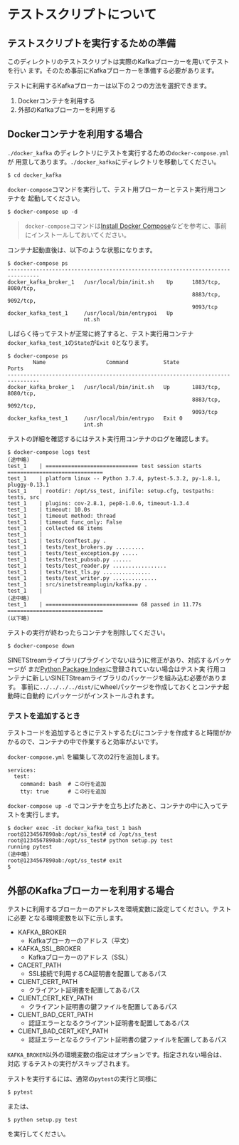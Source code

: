 <!--
Copyright (C) 2020 National Institute of Informatics

Licensed to the Apache Software Foundation (ASF) under one
or more contributor license agreements.  See the NOTICE file
distributed with this work for additional information
regarding copyright ownership.  The ASF licenses this file
to you under the Apache License, Version 2.0 (the
"License"); you may not use this file except in compliance
with the License.  You may obtain a copy of the License at

  http://www.apache.org/licenses/LICENSE-2.0

Unless required by applicable law or agreed to in writing,
software distributed under the License is distributed on an
"AS IS" BASIS, WITHOUT WARRANTIES OR CONDITIONS OF ANY
KIND, either express or implied.  See the License for the
specific language governing permissions and limitations
under the License.
--->

# テストスクリプトについて

## テストスクリプトを実行するための準備

このディレクトリのテストスクリプトは実際のKafkaブローカーを用いてテストを行い
ます。そのため事前にKafkaブローカーを準備する必要があります。

テストに利用するKafkaブローカーは以下の２つの方法を選択できます。

1. Dockerコンテナを利用する
1. 外部のKafkaブローカーを利用する

## Dockerコンテナを利用する場合

`./docker_kafka` のディレクトリにテストを実行するための`docker-compose.yml`が
用意してあります。`./docker_kafka`にディレクトリを移動してください。

```
$ cd docker_kafka
```

`docker-compose`コマンドを実行して、テスト用ブローカーとテスト実行用コンテナを
起動してください。

```
$ docker-compose up -d
```

> `docker-compose`コマンドは[Install Docker Compose](https://docs.docker.com/compose/install/)などを参考に、事前にインストールしておいてください。

コンテナ起動直後は、以下のような状態になります。


```
$ docker-compose ps
--------------------------------------------------------------------------------
docker_kafka_broker_1   /usr/local/bin/init.sh    Up      1883/tcp, 8080/tcp,
                                                          8883/tcp, 9092/tcp,
                                                          9093/tcp
docker_kafka_test_1     /usr/local/bin/entrypoi   Up
                        nt.sh
```

しばらく待ってテストが正常に終了すると、テスト実行用コンテナ
`docker_kafka_test_1`の`State`が`Exit 0`となります。

```
$ docker-compose ps
        Name                   Command           State            Ports
--------------------------------------------------------------------------------
docker_kafka_broker_1   /usr/local/bin/init.sh   Up       1883/tcp, 8080/tcp,
                                                          8883/tcp, 9092/tcp,
                                                          9093/tcp
docker_kafka_test_1     /usr/local/bin/entrypo   Exit 0
                        int.sh
```

テストの詳細を確認するにはテスト実行用コンテナのログを確認します。

```
$ docker-compose logs test
(途中略)
test_1    | ============================= test session starts ==============================
test_1    | platform linux -- Python 3.7.4, pytest-5.3.2, py-1.8.1, pluggy-0.13.1
test_1    | rootdir: /opt/ss_test, inifile: setup.cfg, testpaths: tests, src
test_1    | plugins: cov-2.8.1, pep8-1.0.6, timeout-1.3.4
test_1    | timeout: 10.0s
test_1    | timeout method: thread
test_1    | timeout func_only: False
test_1    | collected 68 items
test_1    |
test_1    | tests/conftest.py .
test_1    | tests/test_brokers.py .........
test_1    | tests/test_exception.py .....
test_1    | tests/test_pubsub.py ......
test_1    | tests/test_reader.py .................
test_1    | tests/test_tls.py ...............
test_1    | tests/test_writer.py ..............
test_1    | src/sinetstreamplugin/kafka.py .
test_1    |
(途中略)
test_1    | ============================= 68 passed in 11.77s ==============================
(以下略)
```

テストの実行が終わったらコンテナを削除してください。

```
$ docker-compose down
```

SINETStreamライブラリ(プラグインでないほう)に修正があり、対応するパッケージが
まだ[Python Package Index](https://pypi.org/)に登録されていない場合はテスト実
行用コンテナに新しいSINETStreamライブラリのパッケージを組み込む必要があります。
事前に`../../../../dist/`にwheelパッケージを作成しておくとコンテナ起動時に自動的
にパッケージがインストールされます。

### テストを追加するとき

テストコードを追加するときにテストするたびにコンテナを作成すると時間がかかるので、コンテナの中で作業すると効率がよいです。

`docker-compose.yml` を編集して次の2行を追加します。

```
services:
  test:
    command: bash  # この行を追加
    tty: true      # この行を追加
```

`docker-compose up -d` でコンテナを立ち上げたあと、コンテナの中に入ってテストを実行します。

```
$ docker exec -it docker_kafka_test_1 bash
root@1234567890ab:/opt/ss_test# cd /opt/ss_test
root@1234567890ab:/opt/ss_test# python setup.py test
running pytest
(途中略)
root@1234567890ab:/opt/ss_test# exit
$ 
```

## 外部のKafkaブローカーを利用する場合

テストに利用するブローカーのアドレスを環境変数に設定してください。テストに必要
となる環境変数を以下に示します。

* KAFKA_BROKER
    * Kafkaブローカーのアドレス（平文）
* KAFKA_SSL_BROKER
    * Kafkaブローカーのアドレス（SSL）
* CACERT_PATH
    * SSL接続で利用するCA証明書を配置してあるパス
* CLIENT_CERT_PATH
    * クライアント証明書を配置してあるパス
* CLIENT_CERT_KEY_PATH
    * クライアント証明書の鍵ファイルを配置してあるパス
* CLIENT_BAD_CERT_PATH
    * 認証エラーとなるクライアント証明書を配置してあるパス
* CLIENT_BAD_CERT_KEY_PATH
    * 認証エラーとなるクライアント証明書の鍵ファイルを配置してあるパス

`KAFKA_BROKER`以外の環境変数の指定はオプションです。指定されない場合は、対応
するテストの実行がスキップされます。

テストを実行するには、通常の`pytest`の実行と同様に

```
$ pytest
```

または、

```
$ python setup.py test
```

を実行してください。

